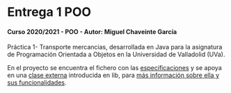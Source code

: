 # Entrega 1 POO

#### Curso 2020/2021 - POO - Autor: Miguel Chaveinte García

Práctica 1- Transporte mercancias, desarrollada en Java para la asignatura de Programación Orientada a Objetos en la Universidad de Valladolid (UVa).

En el proyecto se encuentra el fichero con las [especificaciones](2020_poo_practica1.pdf) y se apoya en una [clase externa](https://github.com/miguelchaveinte/entrega1poo/tree/main/entrega1-migchav-jhocaba/lib/es/uva/inf/poo/maps) introducida en lib, para [más información sobre ella y sus funcionalidades](https://www.infor.uva.es/~yania/pub/poo/GPSCoordinate/doc/).
